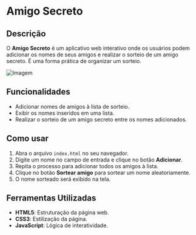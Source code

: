# Amigo Secreto

## Descrição
O **Amigo Secreto** é um aplicativo web interativo onde os usuários podem adicionar os nomes de seus amigos e realizar o sorteio de um amigo secreto. É uma forma prática de organizar um sorteio.

![Imagem](https://img.freepik.com/fotos-gratis/caixa-de-presente-de-renderizacao-3d-com-pacote-de-presente-de-fita_107791-15904.jpg)

## Funcionalidades
- Adicionar nomes de amigos à lista de sorteio.
- Exibir os nomes inseridos em uma lista.
- Realizar o sorteio de um amigo secreto entre os nomes adicionados.

## Como usar
1. Abra o arquivo `index.html` no seu navegador.
2. Digite um nome no campo de entrada e clique no botão **Adicionar**.
3. Repita o processo para adicionar todos os amigos à lista.
4. Clique no botão **Sortear amigo** para sortear um nome aleatoriamente.
5. O nome sorteado será exibido na tela.
## Ferramentas Utilizadas
- **HTML5**: Estruturação da página web.
- **CSS3**: Estilização da página.
- **JavaScript**: Lógica de interatividade.

